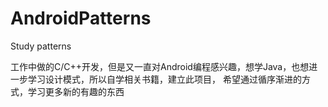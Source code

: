 # AndroidPatterns
Study patterns

工作中做的C/C++开发，但是又一直对Android编程感兴趣，想学Java，也想进一步学习设计模式，所以自学相关书籍，建立此项目，
希望通过循序渐进的方式，学习更多新的有趣的东西
